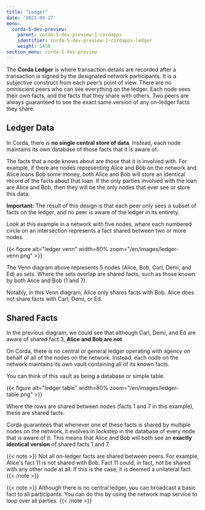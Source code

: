 ```yaml
---
title: "Ledger"
date: '2021-09-27'
menu:
  corda-5-dev-preview:
    parent: corda-5-dev-preview-1-cordapps
    identifier: corda-5-dev-preview-1-cordapps-ledger
    weight: 1450
section_menu: corda-5-dev-preview
---
```


The **Corda Ledger** is where transaction details are recorded after a transaction is signed by the designated network participants. It is a subjective construct from each peer’s point of view. There are no omniscient peers who can see everything on the ledger. Each node sees their own facts, and the facts that they share with others. Two peers are always guaranteed to see the exact same version of any on-ledger facts they share.

## Ledger Data

In Corda, there is **no single central store of data**. Instead, each node maintains its own database of those facts that it is aware of.

The facts that a node knows about are those that it is involved with. For example, if there are nodes representing Alice and Bob on the network and Alice loans Bob some money, both Alice and Bob will store an identical record of the facts about that loan. If the only parties involved with the loan are Alice and Bob, then they will be the only nodes that ever see or store this data.

**Important:** The result of this design is that each peer only sees a subset of facts on the ledger, and no peer is aware of the ledger in its entirety.

Look at this example in a network with five nodes, where each numbered circle on an intersection represents a fact shared between two or more nodes.

{{< figure alt="ledger venn" width=80% zoom="/en/images/ledger-venn.png" >}}

The Venn diagram above represents 5 nodes (Alice, Bob, Carl, Demi, and Ed) as sets. Where the sets overlap are shared facts, such as those known by both Alice and Bob (1 and 7).

Notably, in this Venn diagram, Alice only shares facts with Bob. Alice does not share facts with Carl, Demi, or Ed.

## Shared Facts

In the previous diagram, we could see that although Carl, Demi, and Ed are aware of shared fact 3, **Alice and Bob are not**.

﻿On Corda, there is no central or general ledger operating with agency on ﻿behalf of all of the nodes on the network. Instead, each node on the network maintains its own vault containing all of its known facts.

You can think of this vault as being a database or simple table.

{{< figure alt="ledger table" width=80% zoom="/en/images/ledger-table.png" >}}

Where the rows are shared between nodes (facts 1 and 7 in this example), these are shared facts.

Corda guarantees that whenever one of these facts is shared by multiple nodes on the network, it evolves in lockstep in the database of every node that is aware of it. This means that Alice and Bob will both see an **exactly identical version** of shared facts 1 and 7.

{{< note >}}
Not all on-ledger facts are shared between peers. For example, Alice's fact 11 is not shared with Bob. Fact 11 could, in fact, not be shared with any other node at all. If this is the case, it is deemed a unilateral fact.
{{< /note >}}

{{< note >}}
Although there is no central ledger, you can broadcast a basic fact to all participants. You can do this by using the network map service to loop over all parties.
{{< /note >}}
